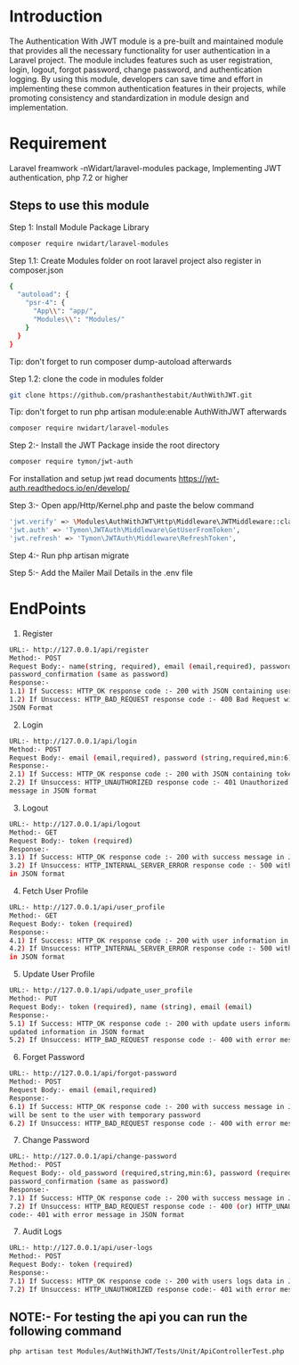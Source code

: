 # Introduction


The Authentication With JWT module is a pre-built and maintained module that provides all the necessary functionality for user authentication in a Laravel project. The module includes features such as user registration, login, logout, forgot password, change password, and authentication logging. By using this module, developers can save time and effort in implementing these common authentication features in their projects, while promoting consistency and standardization in module design and implementation.


# Requirement 


Laravel freamwork -nWidart/laravel-modules package, Implementing JWT authentication, php 7.2 or higher

## Steps to use this module


Step 1: Install Module Package Library  


``` bash
composer require nwidart/laravel-modules
```

Step 1.1: Create Modules folder on root laravel project also register in composer.json

``` bash
{
  "autoload": {
    "psr-4": {
      "App\\": "app/",
      "Modules\\": "Modules/"
    }
  }
}
```
Tip: don't forget to run composer dump-autoload afterwards

Step 1.2: clone the code in modules folder

``` bash
git clone https://github.com/prashanthestabit/AuthWithJWT.git
```
Tip: don't forget to run php artisan module:enable AuthWithJWT afterwards



``` bash
composer require nwidart/laravel-modules
```

Step 2:- Install the JWT Package inside the root directory 

``` bash
composer require tymon/jwt-auth
```
For installation and setup jwt read documents https://jwt-auth.readthedocs.io/en/develop/

Step 3:- Open app/Http/Kernel.php and paste the below command

``` bash
'jwt.verify' => \Modules\AuthWithJWT\Http\Middleware\JWTMiddleware::class,
'jwt.auth' => 'Tymon\JWTAuth\Middleware\GetUserFromToken',
'jwt.refresh' => 'Tymon\JWTAuth\Middleware\RefreshToken',
```


Step 4:- Run php artisan migrate


Step 5:- Add the Mailer Mail Details in the .env file



# EndPoints


1) Register

``` bash
URL:- http://127.0.0.1/api/register
Method:- POST
Request Body:- name(string, required), email (email,required), password (string,required,min:6),
password_confirmation (same as password)
Response:- 
1.1) If Success: HTTP_OK response code :- 200 with JSON containing user information and token
1.2) If Unsuccess: HTTP_BAD_REQUEST response code :- 400 Bad Request with error message in
JSON Format
```


2) Login

``` bash
URL:- http://127.0.0.1/api/login
Method:- POST
Request Body:- email (email,required), password (string,required,min:6)
Response:- 
2.1) If Success: HTTP_OK response code :- 200 with JSON containing token
2.2) If Unsuccess: HTTP_UNAUTHORIZED response code :- 401 Unauthorized with error 
message in JSON format
```


3) Logout

```bash
URL:- http://127.0.0.1/api/logout
Method:- GET
Request Body:- token (required)
Response:- 
3.1) If Success: HTTP_OK response code :- 200 with success message in JSON format
3.2) If Unsuccess: HTTP_INTERNAL_SERVER_ERROR response code :- 500 with error message
in JSON format
```


4) Fetch User Profile

```bash
URL:- http://127.0.0.1/api/user_profile
Method:- GET
Request Body:- token (required)
Response:- 
4.1) If Success: HTTP_OK response code :- 200 with user information in JSON format
4.2) If Unsuccess: HTTP_INTERNAL_SERVER_ERROR response code :- 500 with error message
in JSON format
```


5) Update User Profile

```bash
URL:- http://127.0.0.1/api/udpate_user_profile
Method:- PUT
Request Body:- token (required), name (string), email (email)
Response:- 
5.1) If Success: HTTP_OK response code :- 200 with update users information & fetch the 
updated information in JSON format
5.2) If Unsuccess: HTTP_BAD_REQUEST response code :- 400 with error message in JSON format
```


6) Forget Password

```bash
URL:- http://127.0.0.1/api/forgot-password
Method:- POST
Request Body:- email (email,required)
Response:- 
6.1) If Success: HTTP_OK response code :- 200 with success message in JSON Format and email
will be sent to the user with temporary password
6.2) If Unsuccess: HTTP_BAD_REQUEST response code :- 400 with error message in JSON format
```


7) Change Password

```bash
URL:- http://127.0.0.1/api/change-password
Method:- POST
Request Body:- old_password (required,string,min:6), password (required,string,min:6), 
password_confirmation (same as password)
Response:- 
7.1) If Success: HTTP_OK response code :- 200 with success message in JSON Format.
7.2) If Unsuccess: HTTP_BAD_REQUEST response code :- 400 (or) HTTP_UNAUTHORIZED response
code:- 401 with error message in JSON format
```


7) Audit Logs

```bash
URL:- http://127.0.0.1/api/user-logs
Method:- POST
Request Body:- token (required)
Response:- 
7.1) If Success: HTTP_OK response code :- 200 with users logs data in JSON Format.
7.2) If Unsuccess: HTTP_UNAUTHORIZED response code:- 401 with error message in JSON format
```


## NOTE:- For testing the api you can run the following command
 
```bash
php artisan test Modules/AuthWithJWT/Tests/Unit/ApiControllerTest.php
```

